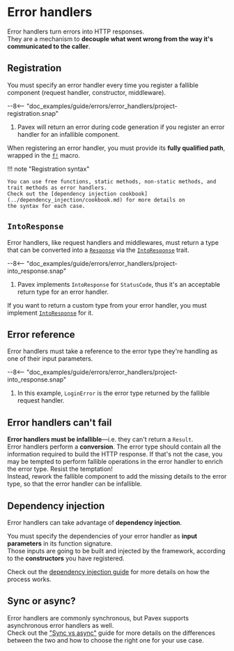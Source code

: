 # Error handlers

Error handlers turn errors into HTTP responses.  
They are a mechanism to **decouple what went wrong from the way it's communicated to the caller**.

## Registration

You must specify an error handler every time you register a fallible component
(request handler, constructor, middleware).  

--8<-- "doc_examples/guide/errors/error_handlers/project-registration.snap"

1. Pavex will return an error during code generation if you register an error handler for an infallible component.

When registering an error handler, you must provide its **fully qualified path**, wrapped in the 
[`f!`][f] macro.  

!!! note "Registration syntax"

    You can use free functions, static methods, non-static methods, and trait methods as error handlers.
    Check out the [dependency injection cookbook](../dependency_injection/cookbook.md) for more details on
    the syntax for each case.

## `IntoResponse`

Error handlers, like request handlers and middlewares, must return a type that can be converted into a 
[`Response`][Response] via the [`IntoResponse`][IntoResponse] trait.  

--8<-- "doc_examples/guide/errors/error_handlers/project-into_response.snap"

1. Pavex implements `IntoResponse` for `StatusCode`, thus it's an acceptable return type for an error handler.

If you want to return a custom type from your error handler, you must implement [`IntoResponse`][IntoResponse] for it.

## Error reference

Error handlers must take a reference to the error type they're handling as one of their input parameters.  

--8<-- "doc_examples/guide/errors/error_handlers/project-into_response.snap"

1. In this example, `LoginError` is the error type returned by the fallible request handler.

## Error handlers can't fail

**Error handlers must be infallible**—i.e. they can't return a `Result`.  
Error handlers perform a **conversion**. The error type should contain all the information required to build the HTTP response. 
If that's not the case,
you may be tempted to perform fallible operations in the error handler to enrich the error type.
Resist the temptation!  
Instead, rework the fallible component to add the missing details to the error type, 
so that the error handler can be infallible.

## Dependency injection

Error handlers can take advantage of **dependency injection**.

You must specify the dependencies of your error handler as **input parameters** in its function signature.  
Those inputs are going to be built and injected by the framework, according to the **constructors** you have registered.

Check out the [dependency injection guide](../dependency_injection/index.md) for more details on how the process works.  

## Sync or async?

Error handlers are commonly synchronous, but Pavex supports asynchronous error handlers as well.  
Check out the ["Sync vs async"](../routing/request_handlers.md#sync-or-async) guide for more details
on the differences between the two and how to choose the right one for your use case.
  
[IntoResponse]: ../../../api_reference/pavex/response/trait.IntoResponse.html
[Response]: ../../../api_reference/pavex/response/struct.Response.html
[f]: ../../../api_reference/pavex/macro.f.html
